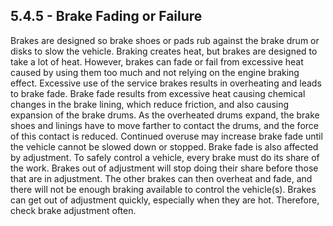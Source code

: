## 5.4.5 - Brake Fading or Failure
Brakes are designed so brake shoes or pads rub against the brake drum or disks to slow the vehicle. Braking creates heat, but brakes are designed to take a lot of heat. However, brakes can fade or fail from excessive heat caused by using them too much and not relying on the engine braking effect.
Excessive use of the service brakes results in overheating and leads to brake fade. Brake fade results from excessive heat causing chemical changes in the brake lining, which reduce friction, and also causing expansion of the brake drums. As the overheated drums expand, the brake shoes and linings have to move farther to contact the drums, and the force of this contact is reduced. Continued overuse may increase brake fade until the vehicle cannot be slowed down or stopped.
Brake fade is also affected by adjustment. To safely control a vehicle, every brake must do its share of the work. Brakes out of adjustment will stop doing their share before those that are in adjustment. The other brakes can then overheat and fade, and there will not be enough braking available to control the vehicle(s). Brakes can get out of adjustment quickly, especially when they are hot. Therefore, check brake adjustment often.